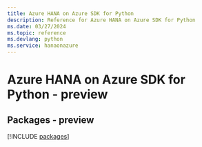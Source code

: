 ```yaml
---
title: Azure HANA on Azure SDK for Python
description: Reference for Azure HANA on Azure SDK for Python
ms.date: 03/27/2024
ms.topic: reference
ms.devlang: python
ms.service: hanaonazure
---
```

# Azure HANA on Azure SDK for Python - preview
## Packages - preview
[!INCLUDE [packages](hana-on-azure-index.md)]